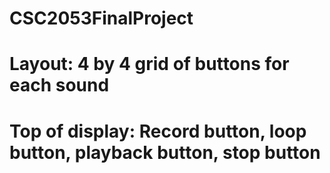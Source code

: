 # CSC2053FinalProject
# Layout: 4 by 4 grid of buttons for each sound
# Top of display: Record button, loop button, playback button, stop button

